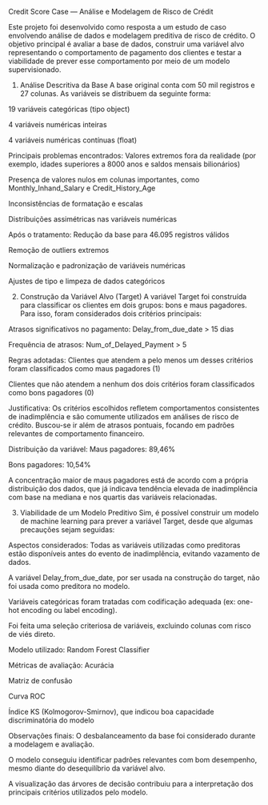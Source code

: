Credit Score Case — Análise e Modelagem de Risco de Crédit

Este projeto foi desenvolvido como resposta a um estudo de caso envolvendo análise de dados e modelagem preditiva de risco de crédito. O objetivo principal é avaliar a base de dados, construir uma variável alvo representando o comportamento de pagamento dos clientes e testar a viabilidade de prever esse comportamento por meio de um modelo supervisionado.

1. Análise Descritiva da Base
A base original conta com 50 mil registros e 27 colunas. As variáveis se distribuem da seguinte forma:

19 variáveis categóricas (tipo object)

4 variáveis numéricas inteiras

4 variáveis numéricas contínuas (float)

Principais problemas encontrados:
Valores extremos fora da realidade (por exemplo, idades superiores a 8000 anos e saldos mensais bilionários)

Presença de valores nulos em colunas importantes, como Monthly_Inhand_Salary e Credit_History_Age

Inconsistências de formatação e escalas

Distribuições assimétricas nas variáveis numéricas

Após o tratamento:
Redução da base para 46.095 registros válidos

Remoção de outliers extremos

Normalização e padronização de variáveis numéricas

Ajustes de tipo e limpeza de dados categóricos

2. Construção da Variável Alvo (Target)
A variável Target foi construída para classificar os clientes em dois grupos: bons e maus pagadores. Para isso, foram considerados dois critérios principais:

Atrasos significativos no pagamento: Delay_from_due_date > 15 dias

Frequência de atrasos: Num_of_Delayed_Payment > 5

Regras adotadas:
Clientes que atendem a pelo menos um desses critérios foram classificados como maus pagadores (1)

Clientes que não atendem a nenhum dos dois critérios foram classificados como bons pagadores (0)

Justificativa:
Os critérios escolhidos refletem comportamentos consistentes de inadimplência e são comumente utilizados em análises de risco de crédito. Buscou-se ir além de atrasos pontuais, focando em padrões relevantes de comportamento financeiro.

Distribuição da variável:
Maus pagadores: 89,46%

Bons pagadores: 10,54%

A concentração maior de maus pagadores está de acordo com a própria distribuição dos dados, que já indicava tendência elevada de inadimplência com base na mediana e nos quartis das variáveis relacionadas.

3. Viabilidade de um Modelo Preditivo
Sim, é possível construir um modelo de machine learning para prever a variável Target, desde que algumas precauções sejam seguidas:

Aspectos considerados:
Todas as variáveis utilizadas como preditoras estão disponíveis antes do evento de inadimplência, evitando vazamento de dados.

A variável Delay_from_due_date, por ser usada na construção do target, não foi usada como preditora no modelo.

Variáveis categóricas foram tratadas com codificação adequada (ex: one-hot encoding ou label encoding).

Foi feita uma seleção criteriosa de variáveis, excluindo colunas com risco de viés direto.

Modelo utilizado:
Random Forest Classifier

Métricas de avaliação:
Acurácia

Matriz de confusão

Curva ROC

Índice KS (Kolmogorov-Smirnov), que indicou boa capacidade discriminatória do modelo

Observações finais:
O desbalanceamento da base foi considerado durante a modelagem e avaliação.

O modelo conseguiu identificar padrões relevantes com bom desempenho, mesmo diante do desequilíbrio da variável alvo.

A visualização das árvores de decisão contribuiu para a interpretação dos principais critérios utilizados pelo modelo.
